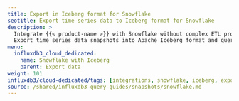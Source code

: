 ```yaml
---
title: Export in Iceberg format for Snowflake 
seotitle: Export time series data to Iceberg format for Snowflake 
description: >
  Integrate {{< product-name >}} with Snowflake without complex ETL processes.
  Export time series data snapshots into Apache Iceberg format and query directly from Snowflake.
menu:
  influxdb3_cloud_dedicated:
    name: Snowflake with Iceberg 
    parent: Export data
weight: 101
influxdb3/cloud-dedicated/tags: [integrations, snowflake, iceberg, export]
source: /shared/influxdb3-query-guides/snapshots/snowflake.md
---
```


<!-- //FIXME  The setup instructions are specific to Dedicated.  After the content
is approved, let's move it from content/shared to here -->
<!-- //SOURCE - content/shared/influxdb3-query-guides/snapshots/snowflake.md -->

